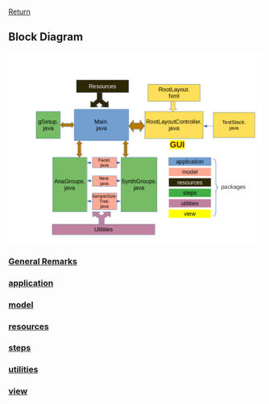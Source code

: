 [Return](professionals.md)
## Block Diagram ##
![Block Diagram](img/block.png)


### [General Remarks](general.md)
### [application](application.md)
### [model](model.md)
### [resources](resources.md)
### [steps](steps.md)
### [utilities](utilities.md)
### [view](view.md)

